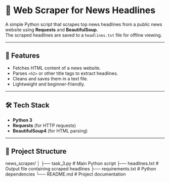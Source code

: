 # 📰 Web Scraper for News Headlines

A simple Python script that scrapes top news headlines from a public news website using **Requests** and **BeautifulSoup**.  
The scraped headlines are saved to a `headlines.txt` file for offline viewing.

---

## 🚀 Features
- Fetches HTML content of a news website.
- Parses `<h2>` or other title tags to extract headlines.
- Cleans and saves them in a text file.
- Lightweight and beginner-friendly.

---

## 🛠️ Tech Stack
- **Python 3**
- **Requests** (for HTTP requests)
- **BeautifulSoup4** (for HTML parsing)

---

## 📂 Project Structure
news_scraper/
│
├── task_3.py # Main Python script
├── headlines.txt # Output file containing scraped headlines
├── requirements.txt # Python dependencies
└── README.md # Project documentation
